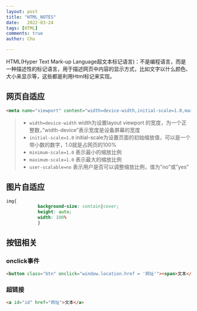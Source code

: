 ```yaml
---
layout: post
title: "HTML_NOTES"
date:   2022-03-24
tags: [HTML]
comments: true
author: Chu

---
```


HTML(Hyper Text Mark-up Language超文本标记语言)：不是编程语言，而是一种描述性的标记语言，用于描述网页中内容的显示方式，比如文字以什么颜色、大小来显示等，这些都是利用Html标记来实现。
<!-- more -->

## 网页自适应

```html
<meta name="viewport" content="width=device-width,initial-scale=1.0,maximum-scale=1.0,minimum-scale=1.0,user-scalable=no">
```

> - `width=device-width` width为设置layout viewport 的宽度，为一个正整数，”width-device”表示宽度是设备屏幕的宽度 
> - `initial-scale=1.0` initial-scale为设置页面的初始缩放值，可以是一个带小数的数字，1.0就是占网页的100%
> - `minimum-scale=1.0` 表示最小的缩放比例
> - `maximum-scale=1.0` 表示最大的缩放比例
> - `user-scalable=no`	表示用户是否可以调整缩放比例，值为”no”或”yes”

## 图片自适应

```css
img{
            background-size: contain|cover;
            height: auto;
            width: 100%
            }
```



## 按钮相关

### onclick事件

```html
<button class="btn" onclick="window.location.href = '网址'"><span>文本</span></button>
```

### 超链接

```html
<a id="id" href="网址">文本</a>
```
